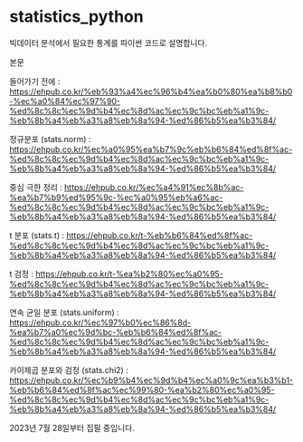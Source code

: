 # statistics_python
빅데이터 분석에서 필요한 통계를 파이썬 코드로 설명합니다.

본문 

들어가기 전에 : https://ehpub.co.kr/%eb%93%a4%ec%96%b4%ea%b0%80%ea%b8%b0-%ec%a0%84%ec%97%90-%ed%8c%8c%ec%9d%b4%ec%8d%ac%ec%9c%bc%eb%a1%9c-%eb%8b%a4%eb%a3%a8%eb%8a%94-%ed%86%b5%ea%b3%84/

정규분포 (stats.norm) : https://ehpub.co.kr/%ec%a0%95%ea%b7%9c%eb%b6%84%ed%8f%ac-%ed%8c%8c%ec%9d%b4%ec%8d%ac%ec%9c%bc%eb%a1%9c-%eb%8b%a4%eb%a3%a8%eb%8a%94-%ed%86%b5%ea%b3%84/

중심 극한 정리 : https://ehpub.co.kr/%ec%a4%91%ec%8b%ac-%ea%b7%b9%ed%95%9c-%ec%a0%95%eb%a6%ac-%ed%8c%8c%ec%9d%b4%ec%8d%ac%ec%9c%bc%eb%a1%9c-%eb%8b%a4%eb%a3%a8%eb%8a%94-%ed%86%b5%ea%b3%84/

t 분포 (stats.t) : https://ehpub.co.kr/t-%eb%b6%84%ed%8f%ac-%ed%8c%8c%ec%9d%b4%ec%8d%ac%ec%9c%bc%eb%a1%9c-%eb%8b%a4%eb%a3%a8%eb%8a%94-%ed%86%b5%ea%b3%84/

t 검정 : https://ehpub.co.kr/t-%ea%b2%80%ec%a0%95-%ed%8c%8c%ec%9d%b4%ec%8d%ac%ec%9c%bc%eb%a1%9c-%eb%8b%a4%eb%a3%a8%eb%8a%94-%ed%86%b5%ea%b3%84/

연속 균일 분포 (stats.uniform) : https://ehpub.co.kr/%ec%97%b0%ec%86%8d-%ea%b7%a0%ec%9d%bc-%eb%b6%84%ed%8f%ac-%ed%8c%8c%ec%9d%b4%ec%8d%ac%ec%9c%bc%eb%a1%9c-%eb%8b%a4%eb%a3%a8%eb%8a%94-%ed%86%b5%ea%b3%84/

카이제곱 분포와 검정 (stats.chi2) : https://ehpub.co.kr/%ec%b9%b4%ec%9d%b4%ec%a0%9c%ea%b3%b1-%eb%b6%84%ed%8f%ac%ec%99%80-%ea%b2%80%ec%a0%95-%ed%8c%8c%ec%9d%b4%ec%8d%ac%ec%9c%bc%eb%a1%9c-%eb%8b%a4%eb%a3%a8%eb%8a%94-%ed%86%b5%ea%b3%84/

2023년 7월 28일부터 집필 중입니다.
